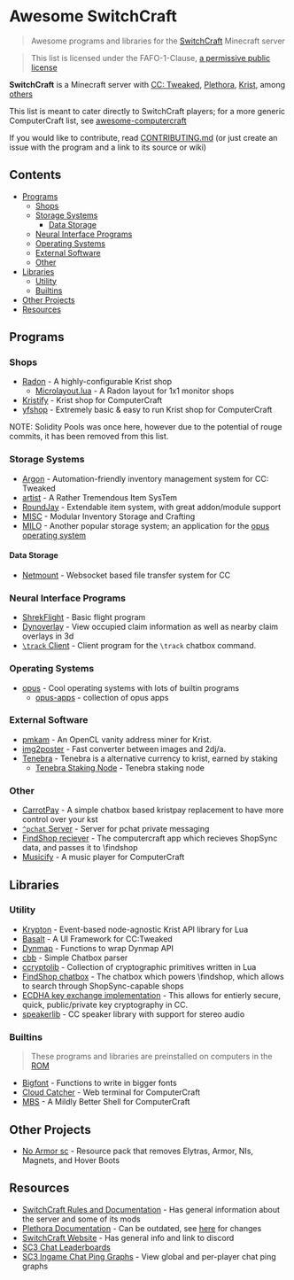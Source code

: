 # Awesome SwitchCraft

> Awesome programs and libraries for the [SwitchCraft](https://sc3.io/) Minecraft server

> This list is licensed under the FAFO-1-Clause, [a permissive public license](https://github.com/aspen-reeves/FAFO-PL)

**SwitchCraft** is a Minecraft server with [CC: Tweaked](https://github.com/cc-tweaked/CC-Tweaked), [Plethora](https://github.com/SwitchCraftCC/Plethora-Fabric), [Krist](https://github.com/tmpim/Krist), among [others](https://github.com/SwitchCraftCC)

This list is meant to cater directly to SwitchCraft players; for a more generic ComputerCraft list, see [awesome-computercraft](https://github.com/tomodachi94/awesome-computercraft)

If you would like to contribute, read [CONTRIBUTING.md](./CONTRIBUTING.md) (or just create an issue with the program and a link to its source or wiki)

## Contents

- [Programs](#programs)
  - [Shops](#shops)
  - [Storage Systems](#storage-systems)
    - [Data Storage](#data-storage)
  - [Neural Interface Programs](#neural-interface-programs)
  - [Operating Systems](#operating-systems)
  - [External Software](#external-software)
  - [Other](#other)
- [Libraries](#libraries)
  - [Utility](#utility)
  - [Builtins](#builtins)
- [Other Projects](#other-projects)
- [Resources](#resources)

## Programs

### Shops

- [Radon](https://github.com/Allymonies/Radon) - A highly-configurable Krist shop
  - [Microlayout.lua](https://gist.github.com/umnikos/3c8b2f99ae9df0a4f00744437d579cee) - A Radon layout for 1x1 monitor shops
- [Kristify](https://github.com/Kristify/Kristify) - Krist shop for ComputerCraft
- [yfshop](https://github.com/yourfriendoss/yfshop) - Extremely basic & easy to run Krist shop for ComputerCraft


NOTE: Solidity Pools was once here, however due to the potential of rouge commits, it has been removed from this list.

### Storage Systems

- [Argon](https://github.com/Allymonies/Argon) - Automation-friendly inventory management system for CC: Tweaked
- [artist](https://github.com/SquidDev-CC/artist) - A Rather Tremendous Item SysTem
- [RoundJay](https://github.com/hugeblank/RoundJay) - Extendable item system, with great addon/module support
- [MISC](https://github.com/MasonGulu/CC-MISC) - Modular Inventory Storage and Crafting
- [MILO](https://github.com/kepler155c/opus-apps/tree/develop-1.8/milo) - Another popular storage system; an application for the [opus operating system](#operating-systems)

#### Data Storage

- [Netmount](https://github.com/tmpim/netmountcc) - Websocket based file transfer system for CC

### Neural Interface Programs

- [ShrekFlight](https://p.sc3.io/t6ZRrJutrN) - Basic flight program
- [Dynoverlay](https://p.sc3.io/EcMBeGtp7K) - View occupied claim information as well as nearby claim overlays in 3d
- [`\track` Client](https://p.sc3.io/wMnaMhYrWe) - Client program for the `\track` chatbox command.

### Operating Systems

- [opus](https://github.com/kepler155c/opus) - Cool operating systems with lots of builtin programs
  - [opus-apps](https://github.com/kepler155c/opus-apps) - collection of opus apps

### External Software

- [pmkam](https://github.com/migeyel/pmkam) - An OpenCL vanity address miner for Krist.
- [img2poster](https://github.com/PatriikPlays/img2poster) - Fast converter between images and 2dj/a.
- [Tenebra](https://github.com/Allymonies/Tenebra) - Tenebra is a alternative currency to krist, earned by staking
  - [Tenebra Staking Node](https://github.com/Allymonies/tenebrastakingnode) - Tenebra staking node

### Other
- [CarrotPay](https://github.com/scmcgowen/carrotpay) - A simple chatbox based kristpay replacement to have more control over your kst
- [`^pchat` Server](https://p.sc3.io/AcyUGmkyM7) - Server for pchat private messaging
- [FindShop reciever](https://github.com/slimit75/fs-reciever) - The computercraft app which recieves ShopSync data, and passes it to \findshop
- [Musicify](https://github.com/knijn/musicify) - A music player for ComputerCraft

## Libraries

### Utility

- [Krypton](https://github.com/Allymonies/Krypton) - Event-based node-agnostic Krist API library for Lua
- [Basalt](https://github.com/Pyroxenium/Basalt) - A UI Framework for CC:Tweaked
- [Dynmap](https://p.sc3.io/hxHMUvEx8y) - Functions to wrap Dynmap API
- [cbb](https://github.com/migeyel/cbb) - Simple Chatbox parser
- [ccryptolib](https://github.com/migeyel/ccryptolib) - Collection of cryptographic primitives written in Lua
- [FindShop chatbox](https://github.com/slimit75/findshop) - The chatbox which powers \findshop, which allows to search through ShopSync-capable shops
- [ECDHA key exchange implementation](https://www.computercraft.info/forums2/index.php?/topic/29803-elliptic-curve-cryptography/) - This allows for entierly secure, quick, public/private key cryptography in CC.
- [speakerlib](https://github.com/throughthefog/speakerlib) - CC speaker library with support for stereo audio

### Builtins

> These programs and libraries are preinstalled on computers in the [ROM](https://docs.sc3.io/faq/rom.html)

- [Bigfont](https://pastebin.com/3LfWxRWh) - Functions to write in bigger fonts
- [Cloud Catcher](https://cloud-catcher.squiddev.cc/) - Web terminal for ComputerCraft
- [MBS](https://github.com/SquidDev-CC/mbs) - A Mildly Better Shell for ComputerCraft

## Other Projects
- [No Armor sc](https://i.pixium.lol/no-armor-sc.zip) - Resource pack that removes Elytras, Armor, NIs, Magnets, and Hover Boots

## Resources

- [SwitchCraft Rules and Documentation](https://docs.sc3.io/) - Has general information about the server and some of its mods
- [Plethora Documentation](https://plethora.madefor.cc/) - Can be outdated, see [here](https://docs.sc3.io/whats-new/plethora.html) for changes
- [SwitchCraft Website](https://sc3.io) - Has general info and link to discord
- [SC3 Chat Leaderboards](https://leaderboard.yourfriend.lol/)
- [SC3 Ingame Chat Ping Graphs](https://forged.phd/scpings/) - View global and per-player chat ping graphs
